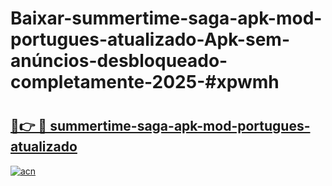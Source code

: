 # Baixar-summertime-saga-apk-mod-portugues-atualizado-Apk-sem-anúncios-desbloqueado-completamente-2025-#xpwmh

# <h2><a href="https://ainizakaria.my?title=summertime-saga-apk-mod-portugues-atualizado&ref=24M">🔗👉 🔴 summertime-saga-apk-mod-portugues-atualizado</a></h2>

[![acn](https://github.com/user-attachments/assets/0f9c940e-d8b0-45ae-aac7-cd30a18b3e1c)](https://ainizakaria.my?title=summertime-saga-apk-mod-portugues-atualizado&ref=24M)

